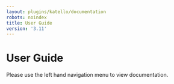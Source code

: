 ```yaml
---
layout: plugins/katello/documentation
robots: noindex
title: User Guide
version: '3.11'
---
```


# User Guide

Please use the left hand navigation menu to view documentation.
